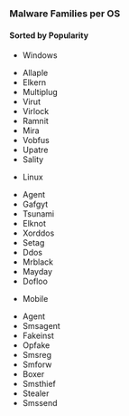 ### Malware Families per OS  
#### Sorted by Popularity
  
* Windows
 - Allaple  
 - Elkern  
 - Multiplug  
 - Virut  
 - Virlock  
 - Ramnit  
 - Mira  
 - Vobfus  
 - Upatre  
 - Sality  
 
* Linux  
 - Agent  
 - Gafgyt  
 - Tsunami  
 - Elknot  
 - Xorddos  
 - Setag  
 - Ddos  
 - Mrblack  
 - Mayday  
 - Dofloo  
 
* Mobile  
 - Agent  
 - Smsagent  
 - Fakeinst  
 - Opfake  
 - Smsreg  
 - Smforw  
 - Boxer  
 - Smsthief  
 - Stealer  
 - Smssend  

